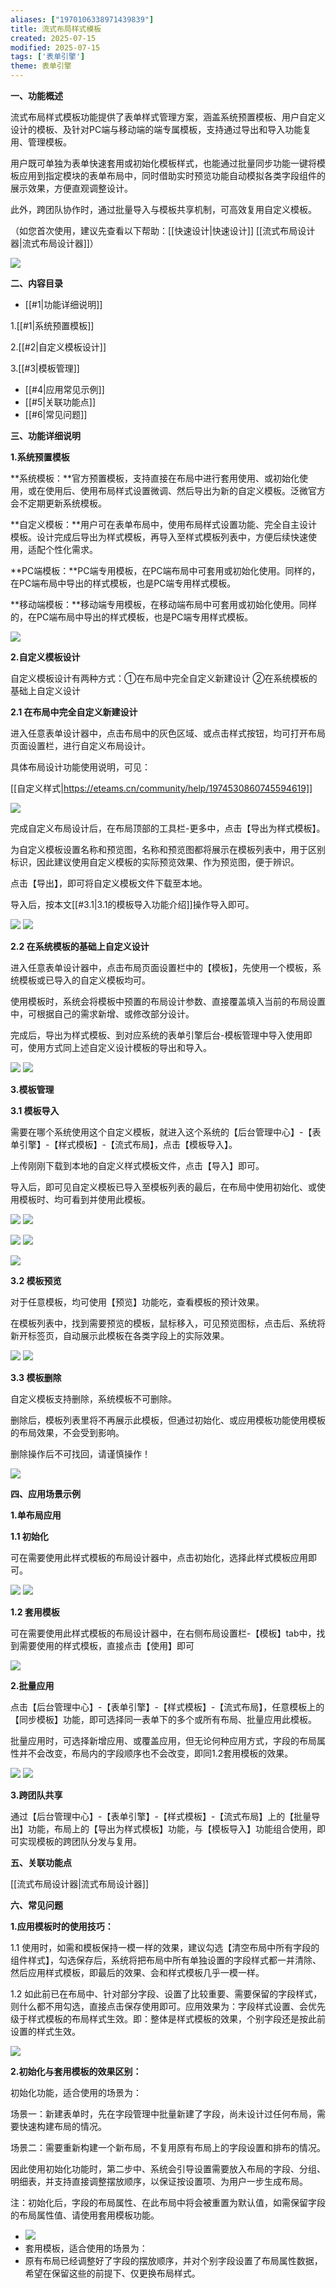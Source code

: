```yaml
---
aliases: ["1970106338971439839"]
title: 流式布局样式模板
created: 2025-07-15
modified: 2025-07-15
tags: ['表单引擎']
theme: 表单引擎
---
```


**一、功能概述**

流式布局样式模板功能提供了表单样式管理方案，涵盖系统预置模板、用户自定义设计的模板、及针对PC端与移动端的端专属模板，支持通过导出和导入功能复用、管理模板。

用户既可单独为表单快速套用或初始化模板样式，也能通过批量同步功能一键将模板应用到指定模块的表单布局中，同时借助实时预览功能自动模拟各类字段组件的展示效果，方便直观调整设计。

此外，跨团队协作时，通过批量导入与模板共享机制，可高效复用自定义模板。

（如您首次使用，建议先查看以下帮助：[[快速设计|快速设计]] [[流式布局设计器|流式布局设计器]]）

**![](00d0e87deb4aa96a33332cf71f39f551.jpg)**

**二、内容目录**

- [[#1|功能详细说明]]

1.[[#1|系统预置模板]]

2.[[#2|自定义模板设计]]

3.[[#3|模板管理]]

- [[#4|应用常见示例]]
- [[#5|关联功能点]]
- [[#6|常见问题]]

**三、功能详细说明**

**1.系统预置模板**

**系统模板：**官方预置模板，支持直接在布局中进行套用使用、或初始化使用，或在使用后、使用布局样式设置微调、然后导出为新的自定义模板。泛微官方会不定期更新系统模板。

**自定义模板：**用户可在表单布局中，使用布局样式设置功能、完全自主设计模板。设计完成后导出为样式模板，再导入至样式模板列表中，方便后续快速使用，适配个性化需求。

**PC端模板：**PC端专用模板，在PC端布局中可套用或初始化使用。同样的，在PC端布局中导出的样式模板，也是PC端专用样式模板。

**移动端模板：**移动端专用模板，在移动端布局中可套用或初始化使用。同样的，在PC端布局中导出的样式模板，也是PC端专用样式模板。

![](1ed3d5f0e8db85b3cc28e8b9f6354202.jpg)

**2.自定义模板设计**

自定义模板设计有两种方式：①在布局中完全自定义新建设计 ②在系统模板的基础上自定义设计

**2.1 在布局中完全自定义新建设计**

进入任意表单设计器中，点击布局中的灰色区域、或点击样式按钮，均可打开布局页面设置栏，进行自定义布局设计。

具体布局设计功能使用说明，可见：

[[自定义样式|https://eteams.cn/community/help/1974530860745594619]]

![](780b386513b41d37f19d336449841f20.jpg)

完成自定义布局设计后，在布局顶部的工具栏-更多中，点击【导出为样式模板】。

为自定义模板设置名称和预览图，名称和预览图都将展示在模板列表中，用于区别标识，因此建议使用自定义模板的实际预览效果、作为预览图，便于辨识。

点击【导出】，即可将自定义模板文件下载至本地。

导入后，按本文[[#3.1|3.1的模板导入功能介绍]]操作导入即可。

![](0499504a35d9ab52cdc817bce4966554.jpg) ![](962d3e5581dc3377d8ed9a8449e013d0.jpg)

**2.2 在系统模板的基础上自定义设计**

进入任意表单设计器中，点击布局页面设置栏中的【模板】，先使用一个模板，系统模板或已导入的自定义模板均可。

使用模板时，系统会将模板中预置的布局设计参数、直接覆盖填入当前的布局设置中，可根据自己的需求新增、或修改部分设计。

完成后，导出为样式模板、到对应系统的表单引擎后台-模板管理中导入使用即可，使用方式同上述自定义设计模板的导出和导入。

![](0da8576e3d90c36f99fa0c20ae1b404f.jpg) ![](140f41f1d7def3d0a87720627a5f8f06.jpg)

**3.模板管理**

**3.1 模板导入**

需要在哪个系统使用这个自定义模板，就进入这个系统的【后台管理中心】-【表单引擎】-【样式模板】-【流式布局】，点击【模板导入】。

上传刚刚下载到本地的自定义样式模板文件，点击【导入】即可。

导入后，即可见自定义模板已导入至模板列表的最后，在布局中使用初始化、或使用模板时、均可看到并使用此模板。

![](23a0a6d1c3189dce25c8856454064524.jpg) ![](b781d4656a411c9247680a6394efb890.jpg)

![](84e3fb21ddb166438544562c2756d534.jpg) ![](10fb4d834f8941dd1f58048a2f065d5c.jpg)

![](05742fd919b648d577f8d48dd1958e56.jpg)

**3.2 模板预览**

对于任意模板，均可使用【预览】功能吃，查看模板的预计效果。

在模板列表中，找到需要预览的模板，鼠标移入，可见预览图标，点击后、系统将新开标签页，自动展示此模板在各类字段上的实际效果。

![](bf4bdfa8601103ed4cc2d3c7b8940b61.jpg) ![](aa79bb41af10e5f7b8435582e7e35754.jpg)

**3.3 模板删除**

自定义模板支持删除，系统模板不可删除。

删除后，模板列表里将不再展示此模板，但通过初始化、或应用模板功能使用模板的布局效果，不会受到影响。

删除操作后不可找回，请谨慎操作！

![](2e2e1753c78ab6ca4160e156111520d1.jpg)

**四、应用场景示例**

**1.单布局应用**

**1.1 初始化**

可在需要使用此样式模板的布局设计器中，点击初始化，选择此样式模板应用即可。

![](3a31114ac7e9499fe04ee6187d6e4487.jpg) ![](7b349e803dd616bd0de2057eda70860c.jpg)

**1.2 套用模板**

可在需要使用此样式模板的布局设计器中，在右侧布局设置栏-【模板】tab中，找到需要使用的样式模板，直接点击【使用】即可

![](b24f7bede63af8aec35bd562c9a664ac.jpg)

**2.批量应用**

点击【后台管理中心】-【表单引擎】-【样式模板】-【流式布局】，任意模板上的【同步模板】功能，即可选择同一表单下的多个或所有布局、批量应用此模板。

批量应用时，可选择新增应用、或覆盖应用，但无论何种应用方式，字段的布局属性并不会改变，布局内的字段顺序也不会改变，即同1.2套用模板的效果。

![](4d218e752640285cf61f4da0db47cc31.jpg) ![](ecc3716a24da04a4511577aa8c77f5a8.jpg)

**3.跨团队共享**

通过【后台管理中心】-【表单引擎】-【样式模板】-【流式布局】上的【批量导出】功能，布局上的【导出为样式模板】功能，与【模板导入】功能组合使用，即可实现模板的跨团队分发与复用。

**五、关联功能点**

[[流式布局设计器|流式布局设计器]]

**六、常见问题**

**1.应用模板时的使用技巧：**

1.1 使用时，如需和模板保持一模一样的效果，建议勾选【清空布局中所有字段的组件样式】，勾选保存后，系统将把布局中所有单独设置的字段样式都一并清除、然后应用样式模板，即最后的效果、会和样式模板几乎一模一样。

1.2 如此前已在布局中、针对部分字段、设置了比较重要、需要保留的字段样式，则什么都不用勾选，直接点击保存使用即可。应用效果为：字段样式设置、会优先级于样式模板的布局样式生效。即：整体是样式模板的效果，个别字段还是按此前设置的样式生效。

![](5498a2c00e2c00d622cbc123684b8559.jpg)

**2.初始化与套用模板的效果区别：**

初始化功能，适合使用的场景为：

场景一：新建表单时，先在字段管理中批量新建了字段，尚未设计过任何布局，需要快速构建布局的情况。

场景二：需要重新构建一个新布局，不复用原有布局上的字段设置和排布的情况。

因此使用初始化功能时，第二步中、系统会引导设置需要放入布局的字段、分组、明细表，并支持直接调整摆放顺序，以保证按设置项、为用户一步生成布局。

注：初始化后，字段的布局属性、在此布局中将会被重置为默认值，如需保留字段的布局属性值、请使用套用模板功能。

- ![](647be7cc97ee65559a3acceda332ca7a.jpg)
- 套用模板，适合使用的场景为：
- 原有布局已经调整好了字段的摆放顺序，并对个别字段设置了布局属性数据，希望在保留这些的前提下、仅更换布局样式。
